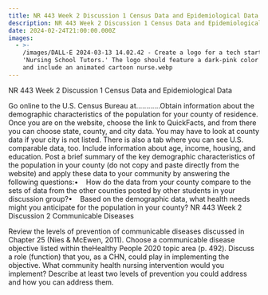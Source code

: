 ```yaml
---
title: NR 443 Week 2 Discussion 1 Census Data and Epidemiological Data
description: NR 443 Week 2 Discussion 1 Census Data and Epidemiological Data
date: 2024-02-24T21:00:00.000Z
images:
  - >-
    /images/DALL·E 2024-03-13 14.02.42 - Create a logo for a tech startup named
    'Nursing School Tutors.' The logo should feature a dark-pink color scheme
    and include an animated cartoon nurse.webp
---
```


NR 443 Week 2 Discussion 1 Census Data and Epidemiological Data

Go online to the U.S. Census Bureau at............Obtain information about the demographic characteristics of the population for your county of residence. Once you are on the website, choose the link to QuickFacts, and from there you can choose state, county, and city data. You may have to look at county data if your city is not listed. There is also a tab where you can see U.S. comparable data, too. Include information about age, income, housing, and education. Post a brief summary of the key demographic characteristics of the population in your county (do not copy and paste directly from the website) and apply these data to your community by answering the following questions:•    How do the data from your county compare to the sets of data from the other counties posted by other students in your discussion group?•    Based on the demographic data, what health needs might you anticipate for the population in your county?
NR 443 Week 2 Discussion 2 Communicable Diseases

Review the levels of prevention of communicable diseases discussed in Chapter 25 (Nies & McEwen, 2011). Choose a communicable disease objective listed within theHealthy People 2020 topic area (p. 492). Discuss a role (function) that you, as a CHN, could play in implementing the objective. What community health nursing intervention would you implement? Describe at least two levels of prevention you could address and how you can address them.

